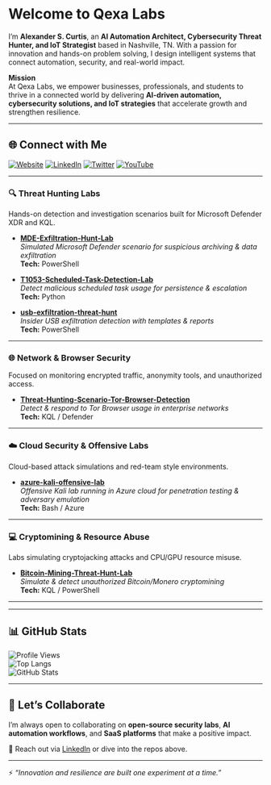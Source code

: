 #  Welcome to Qexa Labs  

I’m **Alexander S. Curtis**, an **AI Automation Architect, Cybersecurity Threat Hunter, and IoT Strategist** based in Nashville, TN. With a passion for innovation and hands-on problem solving, I design intelligent systems that connect automation, security, and real-world impact.  

 **Mission**  
At Qexa Labs, we empower businesses, professionals, and students to thrive in a connected world by delivering **AI-driven automation, cybersecurity solutions, and IoT strategies** that accelerate growth and strengthen resilience.  

---

## 🌐 Connect with Me  

[![Website](https://img.shields.io/badge/Website-qexa.com-blue?logo=google-chrome)](https://qexa.com) 
[![LinkedIn](https://img.shields.io/badge/LinkedIn-Alexander%20S.%20Curtis-blue?logo=linkedin)](https://www.linkedin.com/in/alexanderscurtis) 
[![Twitter](https://img.shields.io/badge/Twitter-@alexandercurtis-blue?logo=twitter)](https://x.com/alexandercurtis) 
[![YouTube](https://img.shields.io/badge/YouTube-@alexanderscurtis-red?logo=youtube)](https://www.youtube.com/@alexanderscurtis)

---

### 🔍 Threat Hunting Labs  
Hands-on detection and investigation scenarios built for Microsoft Defender XDR and KQL.  

- [**MDE-Exfiltration-Hunt-Lab**](https://github.com/qexa/MDE-Exfiltration-Hunt-Lab)  
  *Simulated Microsoft Defender scenario for suspicious archiving & data exfiltration*  
  **Tech:** PowerShell  

- [**T1053-Scheduled-Task-Detection-Lab**](https://github.com/qexa/T1053-Scheduled-Task-Detection-Lab)  
  *Detect malicious scheduled task usage for persistence & escalation*  
  **Tech:** Python  

- [**usb-exfiltration-threat-hunt**](https://github.com/qexa/usb-exfiltration-threat-hunt)  
  *Insider USB exfiltration detection with templates & reports*  
  **Tech:** PowerShell  

---

### 🌐 Network & Browser Security  
Focused on monitoring encrypted traffic, anonymity tools, and unauthorized access.  

- [**Threat-Hunting-Scenario-Tor-Browser-Detection**](https://github.com/qexa/Threat-Hunting-Scenario-Tor-Browser-Detection)  
  *Detect & respond to Tor Browser usage in enterprise networks*  
  **Tech:** KQL / Defender  

---

### ☁️ Cloud Security & Offensive Labs  
Cloud-based attack simulations and red-team style environments.  

- [**azure-kali-offensive-lab**](https://github.com/qexa/azure-kali-offensive-lab)  
  *Offensive Kali lab running in Azure cloud for penetration testing & adversary emulation*  
  **Tech:** Bash / Azure  

---

### 💻 Cryptomining & Resource Abuse  
Labs simulating cryptojacking attacks and CPU/GPU resource misuse.  

- [**Bitcoin-Mining-Threat-Hunt-Lab**](https://github.com/qexa/Bitcoin-Mining-Threat-Hunt-Lab)  
  *Simulate & detect unauthorized Bitcoin/Monero cryptomining*  
  **Tech:** KQL / PowerShell  

---

---

## 📊 GitHub Stats  

![Profile Views](https://komarev.com/ghpvc/?username=qexa&color=blue)  
![Top Langs](https://github-readme-stats.vercel.app/api/top-langs/?username=qexa&layout=compact&theme=tokyonight)  
![GitHub Stats](https://github-readme-stats.vercel.app/api?username=qexa&show_icons=true&theme=tokyonight)  

---

## 🤝 Let’s Collaborate  

I’m always open to collaborating on **open-source security labs**, **AI automation workflows**, and **SaaS platforms** that make a positive impact.  

📩 Reach out via [LinkedIn](https://www.linkedin.com/in/alexanderscurtis) or dive into the repos above.  

---

⚡ *“Innovation and resilience are built one experiment at a time.”*  
